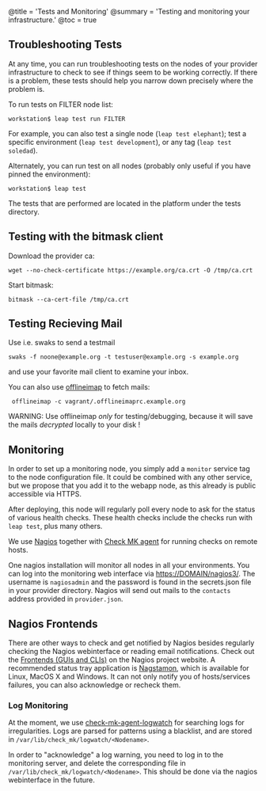 @title = 'Tests and Monitoring'
@summary = 'Testing and monitoring your infrastructure.'
@toc = true

## Troubleshooting Tests

At any time, you can run troubleshooting tests on the nodes of your provider infrastructure to check to see if things seem to be working correctly. If there is a problem, these tests should help you narrow down precisely where the problem is.

To run tests on FILTER node list:

    workstation$ leap test run FILTER

For example, you can also test a single node (`leap test elephant`); test a specific environment (`leap test development`), or any tag (`leap test soledad`).

Alternately, you can run test on all nodes (probably only useful if you have pinned the environment):

    workstation$ leap test

The tests that are performed are located in the platform under the tests directory.

## Testing with the bitmask client

Download the provider ca:

    wget --no-check-certificate https://example.org/ca.crt -O /tmp/ca.crt

Start bitmask:

    bitmask --ca-cert-file /tmp/ca.crt

## Testing Recieving Mail

Use i.e. swaks to send a testmail

    swaks -f noone@example.org -t testuser@example.org -s example.org

and use your favorite mail client to examine your inbox.

You can also use [offlineimap](http://offlineimap.org/) to fetch mails:

     offlineimap -c vagrant/.offlineimaprc.example.org

WARNING: Use offlineimap *only* for testing/debugging,
because it will save the mails *decrypted* locally to
your disk !

## Monitoring

In order to set up a monitoring node, you simply add a `monitor` service tag to the node configuration file. It could be combined with any other service, but we propose that you add it to the webapp node, as this already is public accessible via HTTPS.

After deploying, this node will regularly poll every node to ask for the status of various health checks. These health checks include the checks run with `leap test`, plus many others.

We use [Nagios](https://www.nagios.org/) together with [Check MK agent](https://en.wikipedia.org/wiki/Check_MK) for running checks on remote hosts.

One nagios installation will monitor all nodes in all your environments. You can log into the monitoring web interface via [https://DOMAIN/nagios3/](https://DOMAIN/nagios3/). The username is `nagiosadmin` and the password is found in the secrets.json file in your provider directory.
Nagios will send out mails to the `contacts` address provided in `provider.json`.


## Nagios Frontends

There are other ways to check and get notified by Nagios besides regularly checking the Nagios webinterface or reading email notifications. Check out the [Frontends (GUIs and CLIs)](http://exchange.nagios.org/directory/Addons/Frontends-%28GUIs-and-CLIs%29) on the Nagios project website.
A recommended status tray application is [Nagstamon](https://nagstamon.ifw-dresden.de/), which is available for Linux, MacOS X and Windows. It can not only notify you of hosts/services failures, you can also acknowledge or recheck them.

### Log Monitoring

At the moment, we use [check-mk-agent-logwatch](https://mathias-kettner.de/checkmk_check_logwatch.html) for searching logs for irregularities.
Logs are parsed for patterns using a blacklist, and are stored in `/var/lib/check_mk/logwatch/<Nodename>`.

In order to "acknowledge" a log warning, you need to log in to the monitoring server, and delete the corresponding file in `/var/lib/check_mk/logwatch/<Nodename>`. This should be done via the nagios webinterface in the future.


